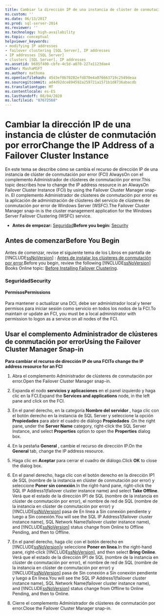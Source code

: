 ```yaml
---
title: Cambiar la dirección IP de una instancia de clúster de conmutación por error | Microsoft Docs
ms.custom: ''
ms.date: 06/13/2017
ms.prod: sql-server-2014
ms.reviewer: ''
ms.technology: high-availability
ms.topic: conceptual
helpviewer_keywords:
- modifying IP addresses
- failover clustering [SQL Server], IP addresses
- IP addresses [SQL Server]
- clusters [SQL Server], IP addresses
ms.assetid: b685f400-cbfe-4c5d-a070-227a1123dae4
author: MashaMSFT
ms.author: mathoma
ms.openlocfilehash: 45d3ef0b70282efd870e4a076663719c2549deaa
ms.sourcegitcommit: ad4d92dce894592a259721a1571b1d8736abacdb
ms.translationtype: MT
ms.contentlocale: es-ES
ms.lasthandoff: 08/04/2020
ms.locfileid: "87672568"
---
```

# <a name="change-the-ip-address-of-a-failover-cluster-instance"></a><span data-ttu-id="1fcb3-102">Cambiar la dirección IP de una instancia de clúster de conmutación por error</span><span class="sxs-lookup"><span data-stu-id="1fcb3-102">Change the IP Address of a Failover Cluster Instance</span></span>
  <span data-ttu-id="1fcb3-103">En este tema se describe cómo se cambia el recurso de dirección IP de una instancia de clúster de conmutación por error (FCI) AlwaysOn con el complemento Administrador de clústeres de conmutación por error.</span><span class="sxs-lookup"><span data-stu-id="1fcb3-103">This topic describes how to change the IP address resource in an AlwaysOn Failover Cluster Instance (FCI) by using the Failover Cluster Manager snap-in.</span></span> <span data-ttu-id="1fcb3-104">El complemento Administrador de clústeres de conmutación por error es la aplicación de administración de clústeres del servicio de clústeres de conmutación por error de Windows Server (WSFC).</span><span class="sxs-lookup"><span data-stu-id="1fcb3-104">The Failover Cluster Manager snap-in is the cluster management application for the Windows Server Failover Clustering (WSFC) service.</span></span>  
  
-   <span data-ttu-id="1fcb3-105">**Antes de empezar:**  [Seguridad](#Security)</span><span class="sxs-lookup"><span data-stu-id="1fcb3-105">**Before you begin:**  [Security](#Security)</span></span>  
  
##  <a name="before-you-begin"></a><a name="BeforeYouBegin"></a> <span data-ttu-id="1fcb3-106">Antes de comenzar</span><span class="sxs-lookup"><span data-stu-id="1fcb3-106">Before You Begin</span></span>  
 <span data-ttu-id="1fcb3-107">Antes de comenzar, revise el siguiente tema de los Libros en pantalla de [!INCLUDE[ssNoVersion](../../../includes/ssnoversion-md.md)] : [Antes de instalar los clústeres de conmutación por error](../install/before-installing-failover-clustering.md).</span><span class="sxs-lookup"><span data-stu-id="1fcb3-107">Before you begin, review the following [!INCLUDE[ssNoVersion](../../../includes/ssnoversion-md.md)] Books Online topic: [Before Installing Failover Clustering](../install/before-installing-failover-clustering.md).</span></span>  
  
###  <a name="security"></a><a name="Security"></a> <span data-ttu-id="1fcb3-108">Seguridad</span><span class="sxs-lookup"><span data-stu-id="1fcb3-108">Security</span></span>  
  
####  <a name="permissions"></a><a name="Permissions"></a> <span data-ttu-id="1fcb3-109">Permisos</span><span class="sxs-lookup"><span data-stu-id="1fcb3-109">Permissions</span></span>  
 <span data-ttu-id="1fcb3-110">Para mantener o actualizar una DCI, debe ser administrador local y tener permisos para iniciar sesión como servicio en todos los nodos de la FCI.</span><span class="sxs-lookup"><span data-stu-id="1fcb3-110">To maintain or update an FCI, you must be a local administrator with permission to logon as a service on all nodes of the FCI.</span></span>  
  
##  <a name="using-the-failover-cluster-manager-snap-in"></a><a name="WSFC"></a> <span data-ttu-id="1fcb3-111">Usar el complemento Administrador de clústeres de conmutación por error</span><span class="sxs-lookup"><span data-stu-id="1fcb3-111">Using the Failover Cluster Manager Snap-in</span></span>  
 <span data-ttu-id="1fcb3-112">**Para cambiar el recurso de dirección IP de una FCI**</span><span class="sxs-lookup"><span data-stu-id="1fcb3-112">**To change the IP address resource for an FCI**</span></span>  
  
1.  <span data-ttu-id="1fcb3-113">Abra el complemento Administrador de clústeres de conmutación por error.</span><span class="sxs-lookup"><span data-stu-id="1fcb3-113">Open the Failover Cluster Manager snap-in.</span></span>  
  
2.  <span data-ttu-id="1fcb3-114">Expanda el nodo **servicios y aplicaciones** en el panel izquierdo y haga clic en la FCI.</span><span class="sxs-lookup"><span data-stu-id="1fcb3-114">Expand the **Services and applications** node, in the left pane and click on the FCI.</span></span>  
  
3.  <span data-ttu-id="1fcb3-115">En el panel derecho, en la categoría **Nombre del servidor** , haga clic con el botón derecho en la instancia de SQL Server y seleccione la opción **Propiedades** para abrir el cuadro de diálogo **Propiedades** .</span><span class="sxs-lookup"><span data-stu-id="1fcb3-115">On the right pane, under the **Server Name** category, right-click the SQL Server Instance, and select **Properties** option to open the **Properties** dialog box.</span></span>  
  
4.  <span data-ttu-id="1fcb3-116">En la pestaña **General** , cambie el recurso de dirección IP.</span><span class="sxs-lookup"><span data-stu-id="1fcb3-116">On the **General** tab, change the IP address resource.</span></span>  
  
5.  <span data-ttu-id="1fcb3-117">Haga clic en **Aceptar** para cerrar el cuadro de diálogo.</span><span class="sxs-lookup"><span data-stu-id="1fcb3-117">Click **OK** to close the dialog box.</span></span>  
  
6.  <span data-ttu-id="1fcb3-118">En el panel derecho, haga clic con el botón derecho en la dirección IP1 de SQL (nombre de la instancia en clúster de conmutación por error) y seleccione **Poner sin conexión**.</span><span class="sxs-lookup"><span data-stu-id="1fcb3-118">In the right-hand pane, right-click the SQL IP Address1(failover cluster instance name) and select **Take Offline**.</span></span> <span data-ttu-id="1fcb3-119">Verá que el estado de la dirección IP1 de SQL (nombre de la instancia en clúster de conmutación por error), el nombre de red de SQL (nombre de la instancia en clúster de conmutación por error) y [!INCLUDE[ssNoVersion](../../../includes/ssnoversion-md.md)] pasa de En línea a Sin conexión pendiente y luego a Sin conexión.</span><span class="sxs-lookup"><span data-stu-id="1fcb3-119">You will see the SQL IP Address1(failover cluster instance name), SQL Network Name(failover cluster instance name), and [!INCLUDE[ssNoVersion](../../../includes/ssnoversion-md.md)] status change from Online to Offline Pending, and then to Offline.</span></span>  
  
7.  <span data-ttu-id="1fcb3-120">En el panel derecho, haga clic con el botón derecho en [!INCLUDE[ssNoVersion](../../../includes/ssnoversion-md.md)]y seleccione **Poner en línea**.</span><span class="sxs-lookup"><span data-stu-id="1fcb3-120">In the right-hand pane, right-click [!INCLUDE[ssNoVersion](../../../includes/ssnoversion-md.md)], and then select **Bring Online**.</span></span> <span data-ttu-id="1fcb3-121">Verá que el estado de la dirección IP1 de SQL (nombre de la instancia en clúster de conmutación por error), el nombre de red de SQL (nombre de la instancia en clúster de conmutación por error) y [!INCLUDE[ssNoVersion](../../../includes/ssnoversion-md.md)] pasa de Sin conexión a Sin conexión pendiente y luego a En línea.</span><span class="sxs-lookup"><span data-stu-id="1fcb3-121">You will see the SQL IP Address1(failover cluster instance name), SQL Network Name(failover cluster instance name), and [!INCLUDE[ssNoVersion](../../../includes/ssnoversion-md.md)] status change from Offline to Online Pending, and then to Online.</span></span>  
  
8.  <span data-ttu-id="1fcb3-122">Cierre el complemento Administrador de clústeres de conmutación por error.</span><span class="sxs-lookup"><span data-stu-id="1fcb3-122">Close the Failover Cluster Manager snap-in.</span></span>  
  
  
